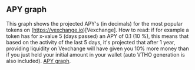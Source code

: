 ## APY graph
This graph shows the projected APY's (in decimals) for the most popular tokens on (https://vexchange.io)[Vexchange].
How to read: if for example a token has for x-value 5 (days passed) an APY of 0.1 (10 %), this means that based on the activity of the last 5 days, it's projected that after 1 year, providing liquidity on Vexchange will have given you 10% more money than if you just held your initial amount in your wallet (auto VTHO generation is also included). 
[APY graph](./APY.html).
